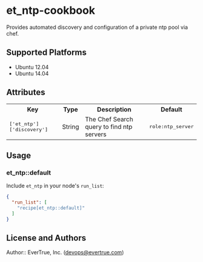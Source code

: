 # et_ntp-cookbook

Provides automated discovery and configuration of a private ntp pool via chef.

## Supported Platforms

* Ubuntu 12.04
* Ubuntu 14.04

## Attributes

<table>
  <tr>
    <th>Key</th>
    <th>Type</th>
    <th>Description</th>
    <th>Default</th>
  </tr>
  <tr>
    <td><tt>['et_ntp']['discovery']</tt></td>
    <td>String</td>
    <td>The Chef Search query to find ntp servers</td>
    <td><tt>role:ntp_server</tt></td>
  </tr>
</table>

## Usage

### et_ntp::default

Include `et_ntp` in your node's `run_list`:

```json
{
  "run_list": [
    "recipe[et_ntp::default]"
  ]
}
```

## License and Authors

Author:: EverTrue, Inc. (<devops@evertrue.com>)
